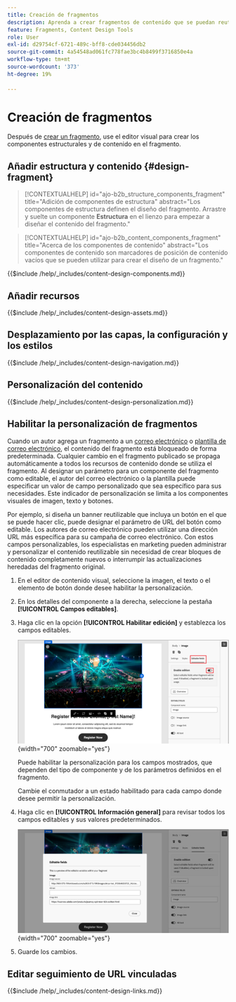 ```yaml
---
title: Creación de fragmentos
description: Aprenda a crear fragmentos de contenido que se puedan reutilizar para sus correos electrónicos y diseños de plantilla para lograr una mayor eficacia y mantener los estándares de diseño y marca.
feature: Fragments, Content Design Tools
role: User
exl-id: d29754cf-6721-489c-bff8-cde034456db2
source-git-commit: 4a54548ad061fc778fae3bc4b8499f3716850e4a
workflow-type: tm+mt
source-wordcount: '373'
ht-degree: 19%

---
```


# Creación de fragmentos

Después de [crear un fragmento](./fragments.md#create-fragments), use el editor visual para crear los componentes estructurales y de contenido en el fragmento.

## Añadir estructura y contenido {#design-fragment}

>[!CONTEXTUALHELP]
>id="ajo-b2b_structure_components_fragment"
>title="Adición de componentes de estructura"
>abstract="Los componentes de estructura definen el diseño del fragmento. Arrastre y suelte un componente **Estructura** en el lienzo para empezar a diseñar el contenido del fragmento."

>[!CONTEXTUALHELP]
>id="ajo-b2b_content_components_fragment"
>title="Acerca de los componentes de contenido"
>abstract="Los componentes de contenido son marcadores de posición de contenido vacíos que se pueden utilizar para crear el diseño de un fragmento."

{{$include /help/_includes/content-design-components.md}}

## Añadir recursos

{{$include /help/_includes/content-design-assets.md}}

## Desplazamiento por las capas, la configuración y los estilos

{{$include /help/_includes/content-design-navigation.md}}

## Personalización del contenido

{{$include /help/_includes/content-design-personalization.md}}

## Habilitar la personalización de fragmentos

Cuando un autor agrega un fragmento a un [correo electrónico](./email-authoring.md#content-authoring---use-visual-fragments) o [plantilla de correo electrónico](./email-template-authoring.md#content-authoring---use-visual-fragments), el contenido del fragmento está bloqueado de forma predeterminada. Cualquier cambio en el fragmento publicado se propaga automáticamente a todos los recursos de contenido donde se utiliza el fragmento. Al designar un parámetro para un componente del fragmento como editable, el autor del correo electrónico o la plantilla puede especificar un valor de campo personalizado que sea específico para sus necesidades. Este indicador de personalización se limita a los componentes visuales de imagen, texto y botones.

Por ejemplo, si diseña un banner reutilizable que incluya un botón en el que se puede hacer clic, puede designar el parámetro de URL del botón como editable. Los autores de correo electrónico pueden utilizar una dirección URL más específica para su campaña de correo electrónico. Con estos campos personalizables, los especialistas en marketing pueden administrar y personalizar el contenido reutilizable sin necesidad de crear bloques de contenido completamente nuevos o interrumpir las actualizaciones heredadas del fragmento original.

1. En el editor de contenido visual, seleccione la imagen, el texto o el elemento de botón donde desee habilitar la personalización.

1. En los detalles del componente a la derecha, seleccione la pestaña **[!UICONTROL Campos editables]**.

1. Haga clic en la opción **[!UICONTROL Habilitar edición]** y establezca los campos editables.

   ![Habilitar campos editables para un componente de imagen de fragmento](./assets/fragment-editable-fields-image.png){width="700" zoomable="yes"}

   Puede habilitar la personalización para los campos mostrados, que dependen del tipo de componente y de los parámetros definidos en el fragmento.

   Cambie el conmutador a un estado habilitado para cada campo donde desee permitir la personalización.

1. Haga clic en **[!UICONTROL Información general]** para revisar todos los campos editables y sus valores predeterminados.

   ![Revise los campos editables y sus valores predeterminados](./assets/fragment-editable-fields-image-overview.png){width="700" zoomable="yes"}

1. Guarde los cambios.

## Editar seguimiento de URL vinculadas

{{$include /help/_includes/content-design-links.md}}
